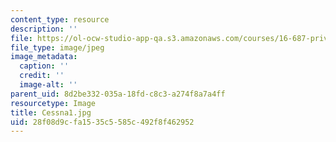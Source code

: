 ```yaml
---
content_type: resource
description: ''
file: https://ol-ocw-studio-app-qa.s3.amazonaws.com/courses/16-687-private-pilot-ground-school-january-iap-2019/28f08d9cfa1535c5585c492f8f462952_Cessna1.jpg
file_type: image/jpeg
image_metadata:
  caption: ''
  credit: ''
  image-alt: ''
parent_uid: 8d2be332-035a-18fd-c8c3-a274f8a7a4ff
resourcetype: Image
title: Cessna1.jpg
uid: 28f08d9c-fa15-35c5-585c-492f8f462952
---
```

